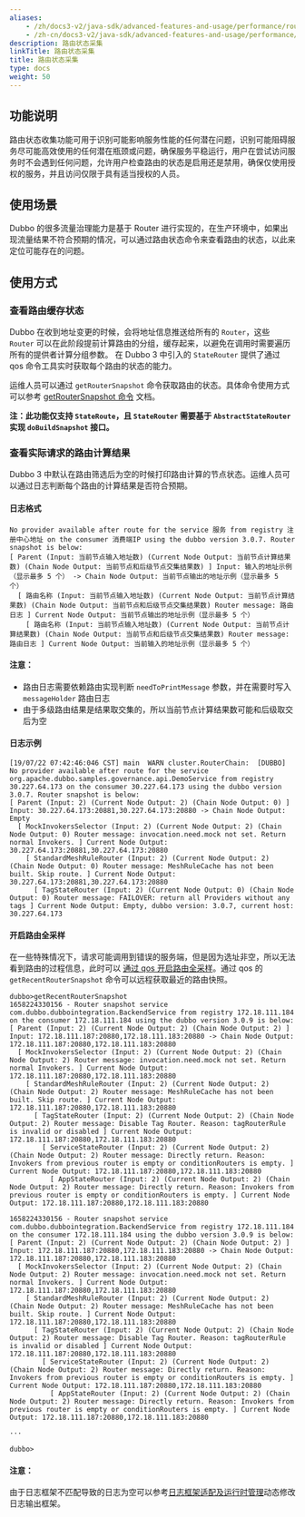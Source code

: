 ```yaml
---
aliases:
    - /zh/docs3-v2/java-sdk/advanced-features-and-usage/performance/router-snapshot/
    - /zh-cn/docs3-v2/java-sdk/advanced-features-and-usage/performance/router-snapshot/
description: 路由状态采集
linkTitle: 路由状态采集
title: 路由状态采集
type: docs
weight: 50
---
```






## 功能说明
路由状态收集功能可用于识别可能影响服务性能的任何潜在问题，识别可能阻碍服务尽可能高效使用的任何潜在瓶颈或问题，确保服务平稳运行，用户在尝试访问服务时不会遇到任何问题，允许用户检查路由的状态是启用还是禁用，确保仅使用授权的服务，并且访问仅限于具有适当授权的人员。

## 使用场景

Dubbo 的很多流量治理能力是基于 Router 进行实现的，在生产环境中，如果出现流量结果不符合预期的情况，可以通过路由状态命令来查看路由的状态，以此来定位可能存在的问题。

## 使用方式

### 查看路由缓存状态

Dubbo 在收到地址变更的时候，会将地址信息推送给所有的 `Router`，这些 `Router` 可以在此阶段提前计算路由的分组，缓存起来，以避免在调用时需要遍历所有的提供者计算分组参数。
在 Dubbo 3 中引入的 `StateRouter` 提供了通过 qos 命令工具实时获取每个路由的状态的能力。

运维人员可以通过 `getRouterSnapshot` 命令获取路由的状态。具体命令使用方式可以参考 [getRouterSnapshot 命令](../../../reference-manual/qos/router-snapshot/#getroutersnapshot-%E5%91%BD%E4%BB%A4) 文档。

**注：此功能仅支持 `StateRoute`，且 `StateRouter` 需要基于 `AbstractStateRouter` 实现 `doBuildSnapshot` 接口。**

### 查看实际请求的路由计算结果

Dubbo 3 中默认在路由筛选后为空的时候打印路由计算的节点状态。运维人员可以通过日志判断每个路由的计算结果是否符合预期。

#### 日志格式

```
No provider available after route for the service 服务 from registry 注册中心地址 on the consumer 消费端IP using the dubbo version 3.0.7. Router snapshot is below: 
[ Parent (Input: 当前节点输入地址数) (Current Node Output: 当前节点计算结果数) (Chain Node Output: 当前节点和后级节点交集结果数) ] Input: 输入的地址示例（显示最多 5 个） -> Chain Node Output: 当前节点输出的地址示例（显示最多 5 个）
  [ 路由名称 (Input: 当前节点输入地址数) (Current Node Output: 当前节点计算结果数) (Chain Node Output: 当前节点和后级节点交集结果数) Router message: 路由日志 ] Current Node Output: 当前节点输出的地址示例（显示最多 5 个）
    [ 路由名称 (Input: 当前节点输入地址数) (Current Node Output: 当前节点计算结果数) (Chain Node Output: 当前节点和后级节点交集结果数) Router message: 路由日志 ] Current Node Output: 当前输入的地址示例（显示最多 5 个）
```

#### 注意：
- 路由日志需要依赖路由实现判断 `needToPrintMessage` 参数，并在需要时写入 `messageHolder` 路由日志
- 由于多级路由结果是结果取交集的，所以当前节点计算结果数可能和后级取交后为空

#### 日志示例

```
[19/07/22 07:42:46:046 CST] main  WARN cluster.RouterChain:  [DUBBO] No provider available after route for the service org.apache.dubbo.samples.governance.api.DemoService from registry 30.227.64.173 on the consumer 30.227.64.173 using the dubbo version 3.0.7. Router snapshot is below: 
[ Parent (Input: 2) (Current Node Output: 2) (Chain Node Output: 0) ] Input: 30.227.64.173:20881,30.227.64.173:20880 -> Chain Node Output: Empty
  [ MockInvokersSelector (Input: 2) (Current Node Output: 2) (Chain Node Output: 0) Router message: invocation.need.mock not set. Return normal Invokers. ] Current Node Output: 30.227.64.173:20881,30.227.64.173:20880
    [ StandardMeshRuleRouter (Input: 2) (Current Node Output: 2) (Chain Node Output: 0) Router message: MeshRuleCache has not been built. Skip route. ] Current Node Output: 30.227.64.173:20881,30.227.64.173:20880
      [ TagStateRouter (Input: 2) (Current Node Output: 0) (Chain Node Output: 0) Router message: FAILOVER: return all Providers without any tags ] Current Node Output: Empty, dubbo version: 3.0.7, current host: 30.227.64.173
```

#### 开启路由全采样

在一些特殊情况下，请求可能调用到错误的服务端，但是因为选址非空，所以无法看到路由的过程信息，此时可以 [通过 qos 开启路由全采样](../../../reference-manual/qos/router-snapshot/)。通过 qos 的 `getRecentRouterSnapshot` 命令可以远程获取最近的路由快照。

```
dubbo>getRecentRouterSnapshot
1658224330156 - Router snapshot service com.dubbo.dubbointegration.BackendService from registry 172.18.111.184 on the consumer 172.18.111.184 using the dubbo version 3.0.9 is below: 
[ Parent (Input: 2) (Current Node Output: 2) (Chain Node Output: 2) ] Input: 172.18.111.187:20880,172.18.111.183:20880 -> Chain Node Output: 172.18.111.187:20880,172.18.111.183:20880
  [ MockInvokersSelector (Input: 2) (Current Node Output: 2) (Chain Node Output: 2) Router message: invocation.need.mock not set. Return normal Invokers. ] Current Node Output: 172.18.111.187:20880,172.18.111.183:20880
    [ StandardMeshRuleRouter (Input: 2) (Current Node Output: 2) (Chain Node Output: 2) Router message: MeshRuleCache has not been built. Skip route. ] Current Node Output: 172.18.111.187:20880,172.18.111.183:20880
      [ TagStateRouter (Input: 2) (Current Node Output: 2) (Chain Node Output: 2) Router message: Disable Tag Router. Reason: tagRouterRule is invalid or disabled ] Current Node Output: 172.18.111.187:20880,172.18.111.183:20880
        [ ServiceStateRouter (Input: 2) (Current Node Output: 2) (Chain Node Output: 2) Router message: Directly return. Reason: Invokers from previous router is empty or conditionRouters is empty. ] Current Node Output: 172.18.111.187:20880,172.18.111.183:20880
          [ AppStateRouter (Input: 2) (Current Node Output: 2) (Chain Node Output: 2) Router message: Directly return. Reason: Invokers from previous router is empty or conditionRouters is empty. ] Current Node Output: 172.18.111.187:20880,172.18.111.183:20880

1658224330156 - Router snapshot service com.dubbo.dubbointegration.BackendService from registry 172.18.111.184 on the consumer 172.18.111.184 using the dubbo version 3.0.9 is below: 
[ Parent (Input: 2) (Current Node Output: 2) (Chain Node Output: 2) ] Input: 172.18.111.187:20880,172.18.111.183:20880 -> Chain Node Output: 172.18.111.187:20880,172.18.111.183:20880
  [ MockInvokersSelector (Input: 2) (Current Node Output: 2) (Chain Node Output: 2) Router message: invocation.need.mock not set. Return normal Invokers. ] Current Node Output: 172.18.111.187:20880,172.18.111.183:20880
    [ StandardMeshRuleRouter (Input: 2) (Current Node Output: 2) (Chain Node Output: 2) Router message: MeshRuleCache has not been built. Skip route. ] Current Node Output: 172.18.111.187:20880,172.18.111.183:20880
      [ TagStateRouter (Input: 2) (Current Node Output: 2) (Chain Node Output: 2) Router message: Disable Tag Router. Reason: tagRouterRule is invalid or disabled ] Current Node Output: 172.18.111.187:20880,172.18.111.183:20880
        [ ServiceStateRouter (Input: 2) (Current Node Output: 2) (Chain Node Output: 2) Router message: Directly return. Reason: Invokers from previous router is empty or conditionRouters is empty. ] Current Node Output: 172.18.111.187:20880,172.18.111.183:20880
          [ AppStateRouter (Input: 2) (Current Node Output: 2) (Chain Node Output: 2) Router message: Directly return. Reason: Invokers from previous router is empty or conditionRouters is empty. ] Current Node Output: 172.18.111.187:20880,172.18.111.183:20880

···

dubbo>
```

#### 注意：
由于日志框架不匹配导致的日志为空可以参考[日志框架适配及运行时管理](../../others/logger-management/)动态修改日志输出框架。